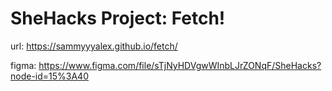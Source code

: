 # SheHacks Project: Fetch!

url: https://sammyyyalex.github.io/fetch/

figma: https://www.figma.com/file/sTjNyHDVgwWInbLJrZONqF/SheHacks?node-id=15%3A40
